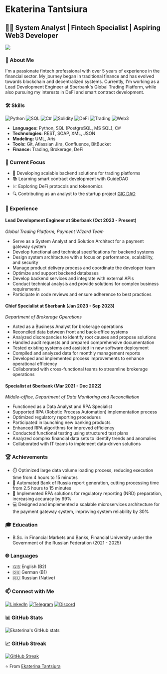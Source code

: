 # Ekaterina Tantsiura

## 👩‍💻 System Analyst | Fintech Specialist | Aspiring Web3 Developer

![](https://komarev.com/ghpvc/?username=tantsiura)


### 👋 About Me

I'm a passionate fintech professional with over 5 years of experience in the financial sector. My journey began in traditional finance and has evolved towards blockchain and decentralized systems. Currently, I'm working as a Lead Development Engineer at Sberbank's Global Trading Platform, while also pursuing my interests in DeFi and smart contract development.

### 🛠️ Skills

![Python](https://img.shields.io/badge/-Python-3776AB?style=flat-square&logo=Python&logoColor=white)
![SQL](https://img.shields.io/badge/-SQL-4479A1?style=flat-square&logo=MySQL&logoColor=white)
![C#](https://img.shields.io/badge/-C%23-239120?style=flat-square&logo=c-sharp&logoColor=white)
![Solidity](https://img.shields.io/badge/-Solidity-363636?style=flat-square&logo=solidity&logoColor=white)
![DeFi](https://img.shields.io/badge/-DeFi-FF69B4?style=flat-square&logo=ethereum&logoColor=white)
![Trading](https://img.shields.io/badge/-Trading-008000?style=flat-square&logo=line-chart&logoColor=white)
![Web3](https://img.shields.io/badge/-Web3-F16822?style=flat-square&logo=web3dotjs&logoColor=white)

- **Languages:** Python, SQL (PostgreSQL, MS SQL), C#
- **Technologies:** REST, SOAP, XML, JSON
- **Modeling:** UML, Aris
- **Tools:** Git, Atlassian Jira, Confluence, BitBucket
- **Finance:** Trading, Brokerage, DeFi

### 🚀 Current Focus

- 🏦 Developing scalable backend solutions for trading platforms
- 📚 Learning smart contract development with GuideDAO
- 💹 Exploring DeFi protocols and tokenomics
- 🔍 Contributing as an analyst to the startup project [GIC DAO](https://github.com/gotois)

### 💼 Experience

#### Lead Development Engineer at Sberbank (Oct 2023 - Present)
*Global Trading Platform, Payment Wizard Team*

- Serve as a System Analyst and Solution Architect for a payment gateway system
- Develop functional and technical specifications for backend systems
- Design system architecture with a focus on performance, scalability, and security
- Manage product delivery process and coordinate the developer team
- Optimize and support backend databases
- Develop backend services and integrate with external APIs
- Conduct technical analysis and provide solutions for complex business requirements
- Participate in code reviews and ensure adherence to best practices

#### Chief Specialist at Sberbank (Jan 2023 - Sep 2023)
*Department of Brokerage Operations*

- Acted as a Business Analyst for brokerage operations
- Reconciled data between front and back-office systems
- Analyzed discrepancies to identify root causes and propose solutions
- Handled audit requests and prepared comprehensive documentation
- Tested existing systems and assisted in new software deployment
- Compiled and analyzed data for monthly management reports
- Developed and implemented process improvements to enhance operational efficiency
- Collaborated with cross-functional teams to streamline brokerage operations

#### Specialist at Sberbank (Mar 2021 - Dec 2022)
*Middle-office, Department of Data Monitoring and Reconciliation*

- Functioned as a Data Analyst and RPA Specialist
- Supported RPA (Robotic Process Automation) implementation process
- Optimized regulatory reporting procedures
- Participated in launching new banking products
- Enhanced RPA algorithms for improved efficiency
- Conducted functional testing using structured test plans
- Analyzed complex financial data sets to identify trends and anomalies
- Collaborated with IT teams to implement data-driven solutions

### 🏆 Achievements

- ⏱️ Optimized large data volume loading process, reducing execution time from 4 hours to 15 minutes
- 🚀 Automated Bank of Russia report generation, cutting processing time from 2.5 hours to 15 minutes
- 🤖 Implemented RPA solutions for regulatory reporting (NRD) preparation, increasing accuracy by 99%
- 💻 Designed and implemented a scalable microservices architecture for the payment gateway system, improving system reliability by 30%

### 🎓 Education

- B.Sc. in Financial Markets and Banks, Financial University under the Government of the Russian Federation (2021 - 2025)

### 🌐 Languages

- 🇬🇧 English (B2)
- 🇩🇪 German (B1)
- 🇷🇺 Russian (Native)

### 📫 Connect with Me

[![LinkedIn](https://img.shields.io/badge/-LinkedIn-0077B5?style=flat-square&logo=LinkedIn&logoColor=white)](https://linkedin.com/in/tantsiura)
[![Telegram](https://img.shields.io/badge/-Telegram-2CA5E0?style=flat-square&logo=Telegram&logoColor=white)](https://tg.tantsiura_work)
[![Discord](https://img.shields.io/badge/-Discord-7289DA?style=flat-square&logo=Discord&logoColor=white)](https://discord.com/channels/tantsiura)

### 📊 GitHub Stats

![Ekaterina's GitHub stats](https://github-readme-stats.vercel.app/api?username=tantsiura&show_icons=true&theme=radical)

### 📈 GitHub Streak

[![GitHub Streak](https://streak-stats.demolab.com?user=tantsiura&theme=dark)](https://streak-stats.demolab.com?user=tantsiura&theme=dark)

⭐️ From [Ekaterina Tantsiura](https://github.com/tantsiura)
